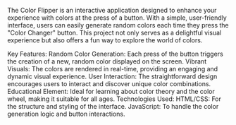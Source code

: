 The Color Flipper is an interactive application designed to enhance your experience with colors at the press of a button. With a simple, user-friendly interface, users can easily generate random colors each time they press the "Color Changer" button. This project not only serves as a delightful visual experience but also offers a fun way to explore the world of colors.

Key Features:
Random Color Generation: Each press of the button triggers the creation of a new, random color displayed on the screen.
Vibrant Visuals: The colors are rendered in real-time, providing an engaging and dynamic visual experience.
User Interaction: The straightforward design encourages users to interact and discover unique color combinations.
Educational Element: Ideal for learning about color theory and the color wheel, making it suitable for all ages.
Technologies Used:
HTML/CSS: For the structure and styling of the interface.
JavaScript: To handle the color generation logic and button interactions.
